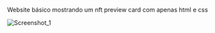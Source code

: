 Website básico mostrando um nft preview card com apenas html e css

![Screenshot_1](https://user-images.githubusercontent.com/86614864/172526343-42ab5255-996d-49ff-9abd-6d3808d39bbc.jpg)
